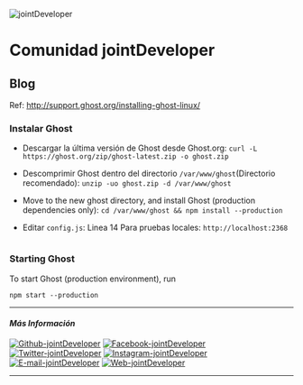 ![jointDeveloper](https://raw.githubusercontent.com/jointDeveloper/Aprendizaje-Web/gh-pages/IMG/robot-logo.png)

# Comunidad jointDeveloper

## Blog

Ref: http://support.ghost.org/installing-ghost-linux/

### Instalar Ghost

* Descargar la última versión de Ghost desde Ghost.org:
```curl -L https://ghost.org/zip/ghost-latest.zip -o ghost.zip```

* Descomprimir Ghost dentro del directorio `/var/www/ghost`(Directorio recomendado):
```unzip -uo ghost.zip -d /var/www/ghost```

* Move to the new ghost directory, and install Ghost (production dependencies only):
```cd /var/www/ghost && npm install --production```

* Editar `config.js`:
Linea 14 Para pruebas locales: `http://localhost:2368`

```

```


### Starting Ghost

To start Ghost (production environment), run

```npm start --production```

___
#### _Más Información_

<a href="https://github.com/jointDeveloper/"><img src="https://raw.githubusercontent.com/jointDeveloper/media/master/social-icon/github.png" alt="Github-jointDeveloper" /></a>
<a href="https://facebook.com/jointDeveloper/"><img src="https://raw.githubusercontent.com/jointDeveloper/media/master/social-icon/facebook.png" alt="Facebook-jointDeveloper" /></a>
<a href="https://twitter.com/jointdev"><img src="https://raw.githubusercontent.com/jointDeveloper/media/master/social-icon/twitter.png" alt="Twitter-jointDeveloper" /></a>
<a href="https://instagram.com/jointdeveloper/"><img src="https://raw.githubusercontent.com/jointDeveloper/media/master/social-icon/instagram.png" alt="Instagram-jointDeveloper" /></a>
<a href="mailto:developerjoint@gmail.com"><img src="https://raw.githubusercontent.com/jointDeveloper/media/master/social-icon/email.png" alt="E-mail-jointDeveloper" /></a>
<a href="https://jointdeveloper.github.io/Aprendizaje-Web/"><img src="https://raw.githubusercontent.com/jointDeveloper/media/master/social-icon/internet.png" alt="Web-jointDeveloper" /></a>
___
